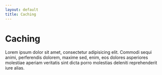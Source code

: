 ```yaml
---
layout: default
title: Caching
---
```


# Caching

Lorem ipsum dolor sit amet, consectetur adipisicing elit. Commodi sequi animi, perferendis dolorem, maxime sed, enim, eos dolores asperiores molestiae aperiam veritatis sint dicta porro molestias deleniti reprehenderit iure alias.
